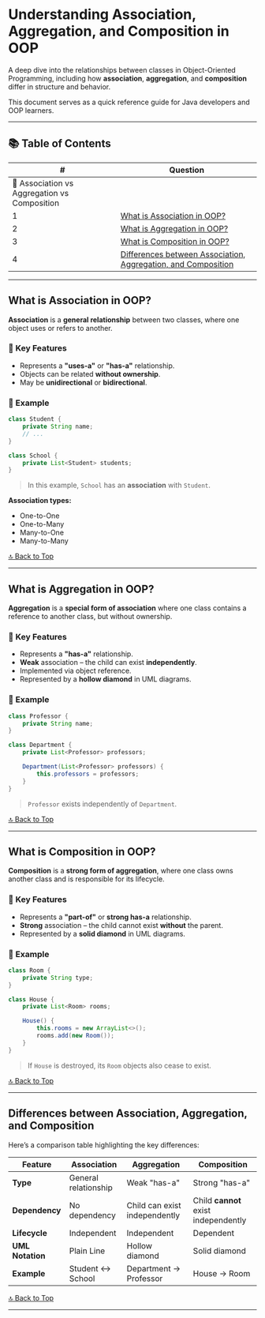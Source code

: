 

# Understanding Association, Aggregation, and Composition in OOP
  
A deep dive into the relationships between classes in Object-Oriented Programming, including how **association**, **aggregation**, and **composition** differ in structure and behavior.

This document serves as a quick reference guide for Java developers and OOP learners.

---

## 📚 Table of Contents

| #   | Question                                                                 |
|-----|--------------------------------------------------------------------------|
| 🔹 Association vs Aggregation vs Composition                                   |
| 1   | [What is Association in OOP?](#what-is-association-in-oop)              |
| 2   | [What is Aggregation in OOP?](#what-is-aggregation-in-oop)              |
| 3   | [What is Composition in OOP?](#what-is-composition-in-oop)              |
| 4   | [Differences between Association, Aggregation, and Composition](#differences-between-association-aggregation-and-composition) |

---

## What is Association in OOP?

**Association** is a **general relationship** between two classes, where one object uses or refers to another.

### 🔑 Key Features
- Represents a **"uses-a"** or **"has-a"** relationship.
- Objects can be related **without ownership**.
- May be **unidirectional** or **bidirectional**.

### 📌 Example

```java
class Student {
    private String name;
    // ...
}

class School {
    private List<Student> students;
}
```

> In this example, `School` has an **association** with `Student`.

**Association types:**
- One-to-One
- One-to-Many
- Many-to-One
- Many-to-Many

[🔝 Back to Top](#-table-of-contents)

---

## What is Aggregation in OOP?

**Aggregation** is a **special form of association** where one class contains a reference to another class, but without ownership.

### 🔑 Key Features
- Represents a **"has-a"** relationship.
- **Weak** association – the child can exist **independently**.
- Implemented via object reference.
- Represented by a **hollow diamond** in UML diagrams.

### 📌 Example

```java
class Professor {
    private String name;
}

class Department {
    private List<Professor> professors;

    Department(List<Professor> professors) {
        this.professors = professors;
    }
}
```

> `Professor` exists independently of `Department`.

[🔝 Back to Top](#-table-of-contents)

---

 ## What is Composition in OOP?

**Composition** is a **strong form of aggregation**, where one class owns another class and is responsible for its lifecycle.

### 🔑 Key Features
- Represents a **"part-of"** or **strong has-a** relationship.
- **Strong** association – the child cannot exist **without** the parent.
- Represented by a **solid diamond** in UML diagrams.

### 📌 Example

```java
class Room {
    private String type;
}

class House {
    private List<Room> rooms;

    House() {
        this.rooms = new ArrayList<>();
        rooms.add(new Room());
    }
}
```

> If `House` is destroyed, its `Room` objects also cease to exist.

[🔝 Back to Top](#-table-of-contents)

---

## Differences between Association, Aggregation, and Composition

Here’s a comparison table highlighting the key differences:

| Feature                  | Association                      | Aggregation                      | Composition                          |
|--------------------------|----------------------------------|----------------------------------|--------------------------------------|
| **Type**                 | General relationship             | Weak "has-a"                     | Strong "has-a"                       |
| **Dependency**           | No dependency                    | Child can exist independently    | Child **cannot** exist independently |
| **Lifecycle**            | Independent                      | Independent                      | Dependent                            |
| **UML Notation**         | Plain Line                       | Hollow diamond                   | Solid diamond                        |
| **Example**              | Student ↔ School                 | Department → Professor           | House → Room                         |

[🔝 Back to Top](#-table-of-contents)

---
